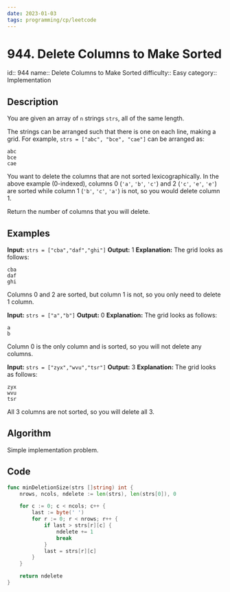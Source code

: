```yaml
---
date: 2023-01-03
tags: programming/cp/leetcode
---
```


# 944. Delete Columns to Make Sorted

id:: 944
name:: Delete Columns to Make Sorted
difficulty:: Easy
category:: Implementation

## Description
You are given an array of `n` strings `strs`, all of the same length.

The strings can be arranged such that there is one on each line, making a grid. For example, `strs = ["abc", "bce", "cae"]` can be arranged as:
```
abc
bce
cae
```

You want to delete the columns that are not sorted lexicographically. In the above example (0-indexed), columns 0 (`'a'`, `'b'`, `'c'`) and 2 (`'c'`, `'e'`, `'e'`) are sorted while column 1 (`'b'`, `'c'`, `'a'`) is not, so you would delete column 1.

Return the number of columns that you will delete.

## Examples
**Input:** `strs = ["cba","daf","ghi"]`
**Output:** 1
**Explanation:** The grid looks as follows:
```
cba
daf
ghi
```
Columns 0 and 2 are sorted, but column 1 is not, so you only need to delete 1 column.

**Input:** `strs = ["a","b"]`
**Output:** 0
**Explanation:** The grid looks as follows:
```
a
b
```
Column 0 is the only column and is sorted, so you will not delete any columns.

**Input:** `strs = ["zyx","wvu","tsr"]`
**Output:** 3
**Explanation:** The grid looks as follows:
```
zyx
wvu
tsr
```
All 3 columns are not sorted, so you will delete all 3.

## Algorithm
Simple implementation problem.

## Code
```go
func minDeletionSize(strs []string) int {
    nrows, ncols, ndelete := len(strs), len(strs[0]), 0

    for c := 0; c < ncols; c++ {
        last := byte(' ')
        for r := 0; r < nrows; r++ {
            if last > strs[r][c] {
                ndelete += 1
                break
            }
            last = strs[r][c]
        }
    }

    return ndelete
}
```